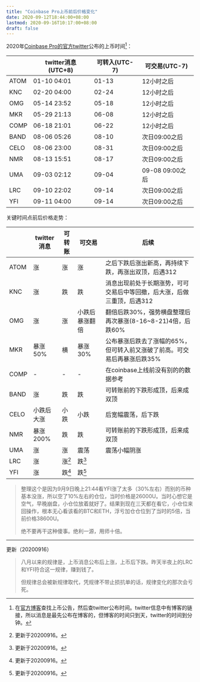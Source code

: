 ```yaml
---
title: "Coinbase Pro上币前后价格变化"
date: 2020-09-12T18:44:00+08:00
lastmod: 2020-09-16T10:17:00+08:00
draft: false
---
```

2020年[Coinbase Pro的官方twitter](https://twitter.com/CoinbasePro)公布的上币时间[^1]：

|      | twitter消息(UTC+8) | 可转入(UTC-7) | 可交易(UTC-7)   |
|------|--------------------|---------------|---------------|
| ATOM | 01-10 04:01        | 01-13         | 12小时之后      |
| KNC  | 02-20 04:00        | 02-24         | 12小时之后      |
| OMG  | 05-14 23:52        | 05-18         | 12小时之后      |
| MKR  | 05-29 21:13        | 06-08         | 12小时之后      |
| COMP | 06-18 21:01        | 06-22         | 12小时之后      |
| BAND | 08-06 05:26        | 08-10         | 次日09:00之后   |
| CELO | 08-06 23:00        | 08-31         | 次日09:00之后   |
| NMR  | 08-13 15:51        | 08-17         | 次日09:00之后   |
| UMA  | 09-03 02:12        | 09-04         | 09-08 09:00之后 |
| LRC  | 09-10 22:02        | 09-14         | 次日09:00之后   |
| YFI  | 09-11 04:00        | 09-14         | 次日09:00之后   |

关键时间点前后价格走势：

|      | twitter消息 | 可转账 | 可交易         | 后续                                                                   |
|------|-------------|--------|----------------|------------------------------------------------------------------------|
| ATOM | 涨          | 涨     | 涨             | 之后下跌后涨出新高，再持续下跌，再涨出双顶，后遇312                       |
| KNC  | 涨          | 跌     | 跌             | 消息出现前处于长期涨势，可可交易后中等回撤，后大涨，后做三重顶，后遇312    |
| OMG  | 涨          | 涨     | 小跌后暴涨翻倍 | 翻倍后跌30%，强势横盘整理后再次暴涨(8-16~8-21)4倍，后跌60%               |
| MKR  | 暴涨50%     | 横     | 暴涨30%        | 公布暴涨后跌去了涨幅的65%，但可转入前又涨破了前高。可交易后再暴涨后跌35% |
| COMP | -           | -      | -              | 在coinbase上线前没有别的的数据参考                                     |
| BAND | 涨          | 跌     | 跌             | 可转账前的下跌形成顶，后来成双顶                                        |
| CELO | 小跌后大涨  | 小跌   | 小跌           | 后宽幅震荡，后下跌                                                      |
| NMR  | 暴涨200%    | 跌     | 跌             | 可转账前的下跌形成顶，后来成双顶                                        |
| UMA  | 涨          | 涨     | 震荡           | 震荡小幅阴涨                                                           |
| LRC  | 涨          | 涨[^2] | 跌[^2]         |                                                                        |
| YFI  | 涨          | 跌[^2] | 跌[^2]         |                                                                        |

> 整理这个是因为9月9日晚上21:44看YFI涨了太多（30%左右）而别的币种基本没涨，所以空了10%左右的仓位，当时价格是26000U。当时心想它是空气，早晚崩盘，小仓位放着就好了。结果到现在三天都在看它，小仓位来回操作，根本无心看该看的BTC和ETH，浮亏加仓仓位到了当时的5倍，当前价格38600U。
>
> 绝不要再干这种傻事。绝利一源，用师十倍。

---

更新（20200916）

> 八月以来的规律是，上币消息公布后上涨，上币后下跌。昨天半夜上的LRC和YFI符合这一规律，赚到钱了。
>
> 但规律总会被新规律取代，凭规律不带止损抗单的话，规律变化的那次会亏死。

[^1]:在[官方博客](https://blog.coinbase.com/search?q=launching)查找上币公告，然后查twitter公布时间。twitter信息中有博客的链接，所以消息是最先公布在博客的，但博客的时间只到天，twitter的时间到分钟。
[^2]: 更新于20200916。
